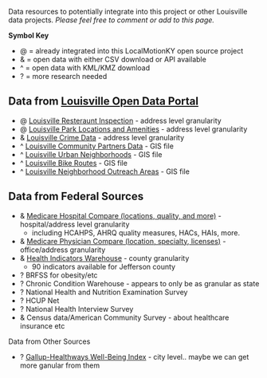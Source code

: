 Data resources to potentially integrate into this project or other Louisville data projects. _Please feel free to comment or add to this page._

__Symbol Key__
- @ = already integrated into this LocalMotionKY open source project
- & = open data with either CSV download or API available
- ^ = open data with KML/KMZ download
- ? = more research needed

Data from [Louisville Open Data Portal](http://portal.louisvilleky.gov/service/data)
------------------------------------------------------------------------------------
- @ [Louisville Resteraunt Inspection](http://portal.louisvilleky.gov/dataset/restaurant-inspection-data) - address level granularity
- @ [Louisville Park Locations and Amenities](http://portal.louisvilleky.gov/dataset/park-data) - address level granularity
- & [Louisville Crime Data](http://portal.louisvilleky.gov/dataset/crime-data) - address level granularity
- ^ [Louisville Community Partners Data](http://portal.louisvilleky.gov/dataset/community-partners-data) - GIS file
- ^ [Louisville Urban Neighborhoods](http://portal.louisvilleky.gov/dataset/urban-neighborhoods) - GIS file
- ^ [Louisville Bike Routes](http://portal.louisvilleky.gov/dataset/bike-route-data) - GIS file
- ^ [Louisville Neighborhood Outreach Areas](http://portal.louisvilleky.gov/dataset/neighborhood-outreach-areas) - GIS file

Data from Federal Sources
-------------------------
- & [Medicare Hospital Compare (locations, quality, and more)](https://data.medicare.gov/data/hospital-compare) - hospital/address level granularity
  - including HCAHPS, AHRQ quality measures, HACs, HAIs, more. 
- & [Medicare Physician Compare (location, specialty, licenses)](https://data.medicare.gov/data/physician-compare) - office/address granularity
- & [Health Indicators Warehouse](http://healthindicators.gov/Indicators/) - county granularity
  - 90 indicators available for Jefferson county
- ? BRFSS for obesity/etc
- ? Chronic Condition Warehouse - appears to only be as granular as state
- ? National Health and Nutrition Examination Survey
- ? HCUP Net
- ? National Health Interview Survey
- & Census data/American Community Survey - about healthcare insurance etc

Data from Other Sources
- ? [Gallup-Healthways Well-Being Index](http://www.well-beingindex.com/stateCongresDistrictRank.asp) - city level.. maybe we can get more ganular from them
